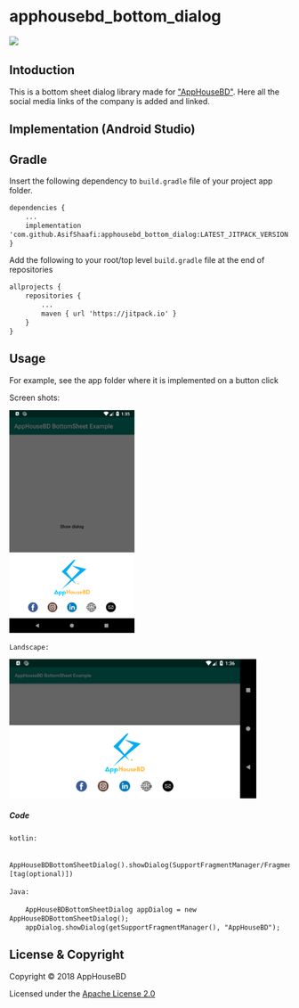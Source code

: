 # apphousebd_bottom_dialog

[![](https://jitpack.io/v/AsifShaafi/apphousebd_bottom_dialog.svg)](https://jitpack.io/#AsifShaafi/apphousebd_bottom_dialog)


## Intoduction

This is a bottom sheet dialog library made for ["AppHouseBD"](https://apphousebd.com). Here all the social media links of the company is added and linked.

## Implementation (Android Studio)

## Gradle

Insert the following dependency to `build.gradle` file of your project app folder.

    dependencies {
        ...
        implementation 'com.github.AsifShaafi:apphousebd_bottom_dialog:LATEST_JITPACK_VERSION'
    }
    
Add the following to your root/top level `build.gradle` file at the end of repositories

    allprojects {
        repositories {
            ...
            maven { url 'https://jitpack.io' }
        }
    }
    

## Usage

For example, see the app folder where it is implemented on a button click

Screen shots:

<img widht=250px height=400px src="ScreenShots/sample.png" alt="AppHouseBD_bottomSheet_Sample" >

    Landscape:

<img widht=4000px height=250px src="ScreenShots/sample_landscape.png" alt="AppHouseBD_bottomSheet_Sample" >

##### Code

    kotlin: 

        AppHouseBDBottomSheetDialog().showDialog(SupportFragmentManager/FragmentManager, [tag(optional)])
    
    Java:
        
        AppHouseBDBottomSheetDialog appDialog = new AppHouseBDBottomSheetDialog();
        appDialog.showDialog(getSupportFragmentManager(), "AppHouseBD");
    
    
## License & Copyright

Copyright &copy; 2018 AppHouseBD

Licensed under the [Apache License 2.0](LICENSE)
